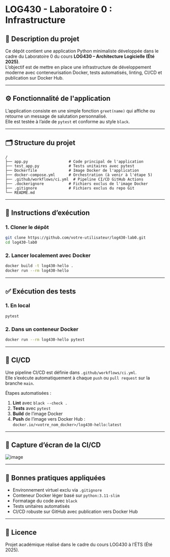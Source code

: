 # LOG430 - Laboratoire 0 : Infrastructure

## 🧩 Description du projet

Ce dépôt contient une application Python minimaliste développée dans le cadre du Laboratoire 0 du cours **LOG430 – Architecture Logicielle (Été 2025)**.  
L’objectif est de mettre en place une infrastructure de développement moderne avec conteneurisation Docker, tests automatisés, linting, CI/CD et publication sur Docker Hub.

---

## ⚙️ Fonctionnalité de l'application

L’application consiste en une simple fonction `greet(name)` qui affiche ou retourne un message de salutation personnalisé.  
Elle est testée à l’aide de `pytest` et conforme au style `black`.

---

## 🗂️ Structure du projet

```
/
├── app.py                  # Code principal de l'application
├── test_app.py             # Tests unitaires avec pytest
├── Dockerfile              # Image Docker de l'application
├── docker-compose.yml      # Orchestration (à venir à l'étape 5)
├── .github/workflows/ci.yml  # Pipeline CI/CD GitHub Actions
├── .dockerignore           # Fichiers exclus de l'image Docker
├── .gitignore              # Fichiers exclus du repo Git
└── README.md
```

---

## 🚀 Instructions d’exécution

### 1. Cloner le dépôt

```bash
git clone https://github.com/votre-utilisateur/log430-lab0.git
cd log430-lab0
```

### 2. Lancer localement avec Docker

```bash
docker build -t log430-hello .
docker run --rm log430-hello
```

---

## ✅ Exécution des tests

### 1. En local

```bash
pytest
```

### 2. Dans un conteneur Docker

```bash
docker run --rm log430-hello pytest
```

---

## 🔁 CI/CD

Une pipeline CI/CD est définie dans `.github/workflows/ci.yml`.  
Elle s’exécute automatiquement à chaque `push` ou `pull request` sur la branche `main`.

Étapes automatisées :
1. **Lint** avec `black --check .`
2. **Tests** avec `pytest`
3. **Build** de l’image Docker
4. **Push** de l’image vers Docker Hub :  
   `docker.io/<votre_nom_docker>/log430-hello:latest`

---

## 📸 Capture d’écran de la CI/CD
![image](https://github.com/user-attachments/assets/16891401-da74-424a-8a76-c24cec3816f4)

---

## 🧼 Bonnes pratiques appliquées

- Environnement virtuel exclu via `.gitignore`
- Conteneur Docker léger basé sur `python:3.11-slim`
- Formatage du code avec `black`
- Tests unitaires automatisés
- CI/CD robuste sur GitHub avec publication vers Docker Hub

---

## 📄 Licence

Projet académique réalisé dans le cadre du cours LOG430 à l’ÉTS (Été 2025).

